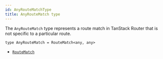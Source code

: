 ```yaml
---
id: AnyRouteMatchType
title: AnyRouteMatch type
---
```


The `AnyRouteMatch` type represents a route match in TanStack Router that is not specific to a particular route.

```tsx
type AnyRouteMatch = RouteMatch<any, any>
```

- [`RouteMatch`](./api/router/RouteMatchType)
